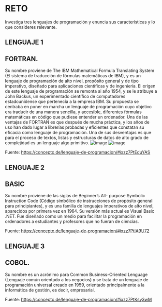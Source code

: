 # RETO
Investiga tres lenguajes de programación y enuncia sus características y lo que consideres relevante.

## LENGUAJE 1
## FORTRAN. 
Su nombre proviene de The IBM Mathematical Formula Translating System (El sistema de traducción de fórmulas matemáticas de IBM), y es un lenguaje de programación de alto nivel, propósito general y de tipo imperativo, diseñado para aplicaciones científicas y de ingeniería. 
El origen de este lenguaje de programación se remonta al año 1954, y se le atribuye a John Backus, un experimentado científico de computadores estadounidense que pertenecía a la empresa IBM. Su propuesta se centraba en poner en marcha un lenguaje de programación cuyo objetivo era traducir de una manera sencilla, y accesible, diferentes fórmulas matemáticas en código que pudiese entender un ordenador.
Una de las ventajas de FORTRAN es que después de mucha práctica, y los años de uso han dado lugar a librerías probadas y eficientes que constatan su eficacia como lenguaje de programación.
Una de sus desventajas es que para el proceso de textos, listas y estructuras de datos de alto grado de complejidad es un lenguaje algo primitivo.
![image](https://user-images.githubusercontent.com/103066551/162494623-c969d4a1-1d52-4138-9ed1-ebeef3543678.png)
![image](https://user-images.githubusercontent.com/103066551/162495136-1a8dc7ad-2c49-4af8-9f39-ad037ee3cb83.png)


Fuente: https://concepto.de/lenguaje-de-programacion/#ixzz7PtEduYAS

## LENGUAJE 2
## BASIC 
Su nombre proviene de las siglas de Beginner’s All- purpose Symbolic Instruction Code (Código simbólico de instrucciones de propósito general para principiantes), y es una familia de lenguajes imperativos de alto nivel, aparecidos por primera vez en 1964. Su versión más actual es Visual Basic .NET.
Fue diseñado como un medio para facilitar la programación en ordenadores a estudiantes y profesores que no fueran de ciencias.

Fuente: https://concepto.de/lenguaje-de-programacion/#ixzz7PtIA9U72

## LENGUAJE 3
## COBOL. 
Su nombre es un acrónimo para Common Business-Oriented Lenguage (Lenguaje común orientado a los negocios) y se trata de un lenguaje de programación universal creado en 1959, orientado principalmente a la informática de gestión, es decir, empresarial.

Fuente: https://concepto.de/lenguaje-de-programacion/#ixzz7PtKsy3wM
